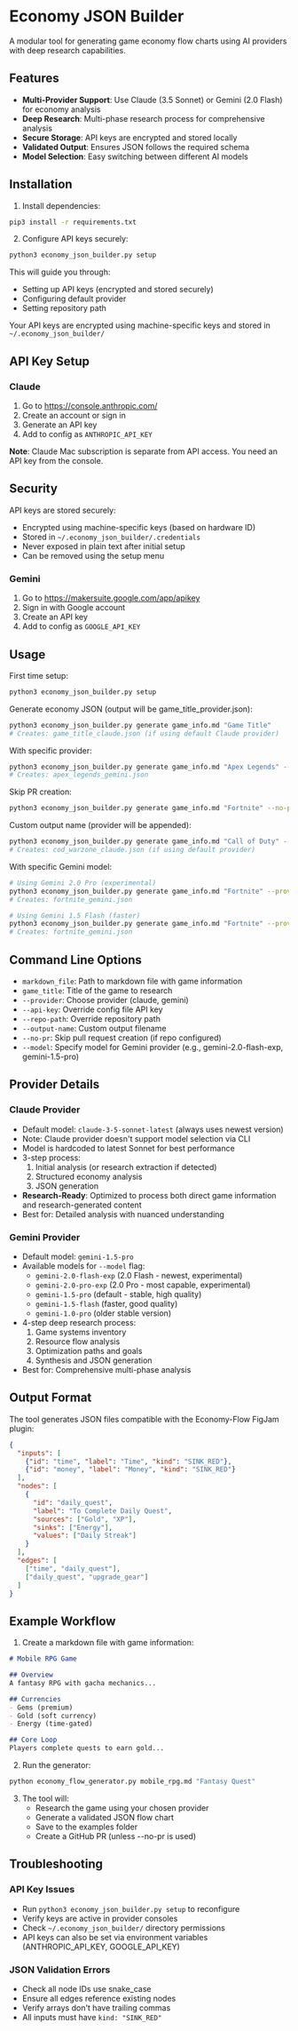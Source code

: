 # Economy JSON Builder

A modular tool for generating game economy flow charts using AI providers with deep research capabilities.

## Features

- **Multi-Provider Support**: Use Claude (3.5 Sonnet) or Gemini (2.0 Flash) for economy analysis
- **Deep Research**: Multi-phase research process for comprehensive analysis
- **Secure Storage**: API keys are encrypted and stored locally
- **Validated Output**: Ensures JSON follows the required schema
- **Model Selection**: Easy switching between different AI models

## Installation

1. Install dependencies:
```bash
pip3 install -r requirements.txt
```

2. Configure API keys securely:
```bash
python3 economy_json_builder.py setup
```

This will guide you through:
- Setting up API keys (encrypted and stored securely)
- Configuring default provider
- Setting repository path

Your API keys are encrypted using machine-specific keys and stored in `~/.economy_json_builder/`

## API Key Setup

### Claude
1. Go to https://console.anthropic.com/
2. Create an account or sign in
3. Generate an API key
4. Add to config as `ANTHROPIC_API_KEY`

**Note**: Claude Mac subscription is separate from API access. You need an API key from the console.

## Security

API keys are stored securely:
- Encrypted using machine-specific keys (based on hardware ID)
- Stored in `~/.economy_json_builder/.credentials`
- Never exposed in plain text after initial setup
- Can be removed using the setup menu

### Gemini
1. Go to https://makersuite.google.com/app/apikey
2. Sign in with Google account
3. Create an API key
4. Add to config as `GOOGLE_API_KEY`

## Usage

First time setup:
```bash
python3 economy_json_builder.py setup
```

Generate economy JSON (output will be game_title_provider.json):
```bash
python3 economy_json_builder.py generate game_info.md "Game Title"
# Creates: game_title_claude.json (if using default Claude provider)
```

With specific provider:
```bash
python3 economy_json_builder.py generate game_info.md "Apex Legends" --provider gemini
# Creates: apex_legends_gemini.json
```

Skip PR creation:
```bash
python3 economy_json_builder.py generate game_info.md "Fortnite" --no-pr
```

Custom output name (provider will be appended):
```bash
python3 economy_json_builder.py generate game_info.md "Call of Duty" --output-name cod_warzone.json
# Creates: cod_warzone_claude.json (if using default provider)
```

With specific Gemini model:
```bash
# Using Gemini 2.0 Pro (experimental)
python3 economy_json_builder.py generate game_info.md "Fortnite" --provider gemini --model gemini-2.0-pro-exp
# Creates: fortnite_gemini.json

# Using Gemini 1.5 Flash (faster)
python3 economy_json_builder.py generate game_info.md "Fortnite" --provider gemini --model gemini-1.5-flash
# Creates: fortnite_gemini.json
```

## Command Line Options

- `markdown_file`: Path to markdown file with game information
- `game_title`: Title of the game to research
- `--provider`: Choose provider (claude, gemini)
- `--api-key`: Override config file API key
- `--repo-path`: Override repository path
- `--output-name`: Custom output filename
- `--no-pr`: Skip pull request creation (if repo configured)
- `--model`: Specify model for Gemini provider (e.g., gemini-2.0-flash-exp, gemini-1.5-pro)

## Provider Details

### Claude Provider
- Default model: `claude-3-5-sonnet-latest` (always uses newest version)
- Note: Claude provider doesn't support model selection via CLI
- Model is hardcoded to latest Sonnet for best performance
- 3-step process:
  1. Initial analysis (or research extraction if detected)
  2. Structured economy analysis
  3. JSON generation
- **Research-Ready**: Optimized to process both direct game information and research-generated content
- Best for: Detailed analysis with nuanced understanding

### Gemini Provider  
- Default model: `gemini-1.5-pro`
- Available models for `--model` flag:
  - `gemini-2.0-flash-exp` (2.0 Flash - newest, experimental)
  - `gemini-2.0-pro-exp` (2.0 Pro - most capable, experimental)
  - `gemini-1.5-pro` (default - stable, high quality)
  - `gemini-1.5-flash` (faster, good quality)
  - `gemini-1.0-pro` (older stable version)
- 4-step deep research process:
  1. Game systems inventory
  2. Resource flow analysis
  3. Optimization paths and goals
  4. Synthesis and JSON generation
- Best for: Comprehensive multi-phase analysis

## Output Format

The tool generates JSON files compatible with the Economy-Flow FigJam plugin:

```json
{
  "inputs": [
    {"id": "time", "label": "Time", "kind": "SINK_RED"},
    {"id": "money", "label": "Money", "kind": "SINK_RED"}
  ],
  "nodes": [
    {
      "id": "daily_quest",
      "label": "To Complete Daily Quest",
      "sources": ["Gold", "XP"],
      "sinks": ["Energy"],
      "values": ["Daily Streak"]
    }
  ],
  "edges": [
    ["time", "daily_quest"],
    ["daily_quest", "upgrade_gear"]
  ]
}
```

## Example Workflow

1. Create a markdown file with game information:
```markdown
# Mobile RPG Game

## Overview
A fantasy RPG with gacha mechanics...

## Currencies
- Gems (premium)
- Gold (soft currency)
- Energy (time-gated)

## Core Loop
Players complete quests to earn gold...
```

2. Run the generator:
```bash
python economy_flow_generator.py mobile_rpg.md "Fantasy Quest"
```

3. The tool will:
   - Research the game using your chosen provider
   - Generate a validated JSON flow chart
   - Save to the examples folder
   - Create a GitHub PR (unless --no-pr is used)

## Troubleshooting

### API Key Issues
- Run `python3 economy_json_builder.py setup` to reconfigure
- Verify keys are active in provider consoles
- Check `~/.economy_json_builder/` directory permissions
- API keys can also be set via environment variables (ANTHROPIC_API_KEY, GOOGLE_API_KEY)

### JSON Validation Errors
- Check all node IDs use snake_case
- Ensure all edges reference existing nodes
- Verify arrays don't have trailing commas
- All inputs must have `kind: "SINK_RED"`